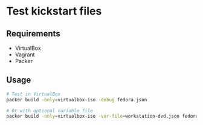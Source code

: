 # Test kickstart files

## Requirements

* VirtualBox
* Vagrant
* Packer

## Usage

```bash
# Test in VirtualBox
packer build -only=virtualbox-iso -debug fedora.json

# Or with optional variable file
packer build -only=virtualbox-iso -var-file=workstation-dvd.json fedora.json
```
